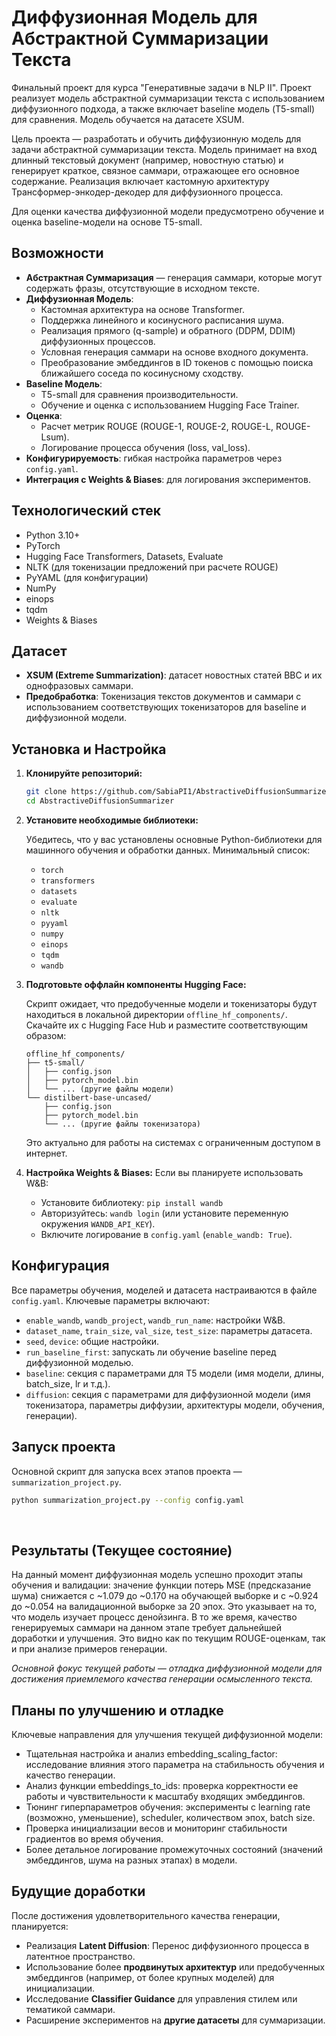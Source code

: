 # Диффузионная Модель для Абстрактной Суммаризации Текста

Финальный проект для курса "Генеративные задачи в NLP II".
Проект реализует модель абстрактной суммаризации текста с использованием диффузионного подхода, а также включает baseline модель (T5-small) для сравнения. Модель обучается на датасете XSUM.

Цель проекта — разработать и обучить диффузионную модель для задачи абстрактной суммаризации текста. Модель принимает на вход длинный текстовый документ (например, новостную статью) и генерирует краткое, связное саммари, отражающее его основное содержание. Реализация включает кастомную архитектуру Трансформер-энкодер-декодер для диффузионного процесса.

Для оценки качества диффузионной модели предусмотрено обучение и оценка baseline-модели на основе T5-small.

## Возможности

-   **Абстрактная Суммаризация** — генерация саммари, которые могут содержать фразы, отсутствующие в исходном тексте.
-   **Диффузионная Модель**:
    -   Кастомная архитектура на основе Transformer.
    -   Поддержка линейного и косинусного расписания шума.
    -   Реализация прямого (q-sample) и обратного (DDPM, DDIM) диффузионных процессов.
    -   Условная генерация саммари на основе входного документа.
    -   Преобразование эмбеддингов в ID токенов с помощью поиска ближайшего соседа по косинусному сходству.
-   **Baseline Модель**:
    -   T5-small для сравнения производительности.
    -   Обучение и оценка с использованием Hugging Face Trainer.
-   **Оценка**:
    -   Расчет метрик ROUGE (ROUGE-1, ROUGE-2, ROUGE-L, ROUGE-Lsum).
    -   Логирование процесса обучения (loss, val_loss).
-   **Конфигурируемость**: гибкая настройка параметров через `config.yaml`.
-   **Интеграция с Weights & Biases**: для логирования экспериментов.

## Технологический стек

-   Python 3.10+
-   PyTorch
-   Hugging Face Transformers, Datasets, Evaluate
-   NLTK (для токенизации предложений при расчете ROUGE)
-   PyYAML (для конфигурации)
-   NumPy
-   einops
-   tqdm
-   Weights & Biases

## Датасет

-   **XSUM (Extreme Summarization)**: датасет новостных статей BBC и их однофразовых саммари.
-   **Предобработка**: Токенизация текстов документов и саммари с использованием соответствующих токенизаторов для baseline и диффузионной модели.

## Установка и Настройка

1.  **Клонируйте репозиторий:**
    ```bash
    git clone https://github.com/SabiaPI1/AbstractiveDiffusionSummarizer.git
    cd AbstractiveDiffusionSummarizer
    ```

2.  **Установите необходимые библиотеки:**
   
    Убедитесь, что у вас установлены основные Python-библиотеки для машинного обучения и обработки данных. Минимальный список:
    *   `torch`
    *   `transformers`
    *   `datasets`
    *   `evaluate`
    *   `nltk`
    *   `pyyaml`
    *   `numpy`
    *   `einops`
    *   `tqdm`
    *   `wandb` 

3.  **Подготовьте оффлайн компоненты Hugging Face:**
   
    Скрипт ожидает, что предобученные модели и токенизаторы будут находиться в локальной директории `offline_hf_components/`. Скачайте их с Hugging Face Hub и разместите соответствующим образом:
    ```
    offline_hf_components/
    ├── t5-small/
    │   ├── config.json
    │   ├── pytorch_model.bin
    │   └── ... (другие файлы модели)
    └── distilbert-base-uncased/
        ├── config.json
        ├── pytorch_model.bin
        └── ... (другие файлы токенизатора)
    ```
    Это актуально для работы на системах с ограниченным доступом в интернет.

4.  **Настройка Weights & Biases:**
    Если вы планируете использовать W&B:
    -   Установите библиотеку: `pip install wandb`
    -   Авторизуйтесь: `wandb login` (или установите переменную окружения `WANDB_API_KEY`).
    -   Включите логирование в `config.yaml` (`enable_wandb: True`).

## Конфигурация

Все параметры обучения, моделей и датасета настраиваются в файле `config.yaml`. Ключевые параметры включают:

-   `enable_wandb`, `wandb_project`, `wandb_run_name`: настройки W&B.
-   `dataset_name`, `train_size`, `val_size`, `test_size`: параметры датасета.
-   `seed`, `device`: общие настройки.
-   `run_baseline_first`: запускать ли обучение baseline перед диффузионной моделью.
-   `baseline`: секция с параметрами для T5 модели (имя модели, длины, batch_size, lr и т.д.).
-   `diffusion`: секция с параметрами для диффузионной модели (имя токенизатора, параметры диффузии, архитектуры модели, обучения, генерации).

## Запуск проекта
Основной скрипт для запуска всех этапов проекта — `summarization_project.py`.

```bash
python summarization_project.py --config config.yaml
```
<br>

## Результаты (Текущее состояние)

На данный момент диффузионная модель успешно проходит этапы обучения и валидации: значение функции потерь MSE (предсказание шума) снижается с ~1.079 до ~0.170 на обучающей выборке и с ~0.924 до ~0.054 на валидационной выборке за 20 эпох. Это указывает на то, что модель изучает процесс денойзинга.
В то же время, качество генерируемых саммари на данном этапе требует дальнейшей доработки и улучшения. Это видно как по текущим ROUGE-оценкам, так и при анализе примеров генерации.

*Основной фокус текущей работы — отладка диффузионной модели для достижения приемлемого качества генерации осмысленного текста.*

## Планы по улучшению и отладке

Ключевые направления для улучшения текущей диффузионной модели:

-   Тщательная настройка и анализ embedding_scaling_factor: исследование влияния этого параметра на стабильность обучения и качество генерации.
-   Анализ функции embeddings_to_ids: проверка корректности ее работы и чувствительности к масштабу входящих эмбеддингов.
-   Тюнинг гиперпараметров обучения: эксперименты с learning rate (возможно, уменьшение), scheduler, количеством эпох, batch size.
-   Проверка инициализации весов и мониторинг стабильности градиентов во время обучения.
-   Более детальное логирование промежуточных состояний (значений эмбеддингов, шума на разных этапах) в модели.

## Будущие доработки

После достижения удовлетворительного качества генерации, планируется:

-   Реализация **Latent Diffusion**: Перенос диффузионного процесса в латентное пространство.
-   Использование более **продвинутых архитектур** или предобученных эмбеддингов (например, от более крупных моделей) для инициализации.
-   Исследование **Classifier Guidance** для управления стилем или тематикой саммари.
-   Расширение экспериментов на **другие датасеты** для суммаризации.
